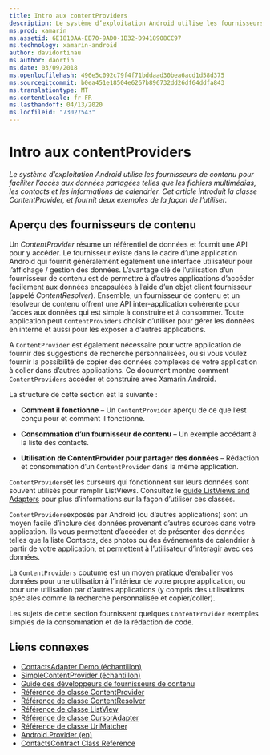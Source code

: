 ```yaml
---
title: Intro aux contentProviders
description: Le système d’exploitation Android utilise les fournisseurs de contenu pour faciliter l’accès aux données partagées telles que les fichiers multimédias, les contacts et les informations de calendrier. Cet article introduit la classe ContentProvider, et fournit deux exemples de la façon de l’utiliser.
ms.prod: xamarin
ms.assetid: 6E1810AA-EB70-9AD0-1B32-D9418908CC97
ms.technology: xamarin-android
author: davidortinau
ms.author: daortin
ms.date: 03/09/2018
ms.openlocfilehash: 496e5c092c79f4f71bddaad30bea6acd1d58d375
ms.sourcegitcommit: b0ea451e18504e6267b896732dd26df64ddfa843
ms.translationtype: MT
ms.contentlocale: fr-FR
ms.lasthandoff: 04/13/2020
ms.locfileid: "73027543"
---
```

# <a name="intro-to-contentproviders"></a>Intro aux contentProviders

_Le système d’exploitation Android utilise les fournisseurs de contenu pour faciliter l’accès aux données partagées telles que les fichiers multimédias, les contacts et les informations de calendrier. Cet article introduit la classe ContentProvider, et fournit deux exemples de la façon de l’utiliser._

## <a name="content-providers-overview"></a>Aperçu des fournisseurs de contenu

Un *ContentProvider* résume un référentiel de données et fournit une API pour y accéder. Le fournisseur existe dans le cadre d’une application Android qui fournit généralement également une interface utilisateur pour l’affichage / gestion des données. L’avantage clé de l’utilisation d’un fournisseur de contenu est de permettre à d’autres applications d’accéder facilement aux données encapsulées à l’aide d’un objet client fournisseur (appelé *ContentResolver*). Ensemble, un fournisseur de contenu et un résolveur de contenu offrent une API inter-application cohérente pour l’accès aux données qui est simple à construire et à consommer. Toute application peut `ContentProviders` choisir d’utiliser pour gérer les données en interne et aussi pour les exposer à d’autres applications.

A `ContentProvider` est également nécessaire pour votre application de fournir des suggestions de recherche personnalisées, ou si vous voulez fournir la possibilité de copier des données complexes de votre application à coller dans d’autres applications. Ce document montre comment `ContentProviders` accéder et construire avec Xamarin.Android.

La structure de cette section est la suivante :

- **Comment il fonctionne** &ndash; Un `ContentProvider` aperçu de ce que l’est conçu pour et comment il fonctionne.

- **Consommation d’un fournisseur de contenu** &ndash; Un exemple accédant à la liste des contacts.

- **Utilisation de ContentProvider pour partager des données** &ndash; Rédaction et consommation d’un `ContentProvider` dans la même application.

`ContentProviders`et les curseurs qui fonctionnent sur leurs données sont souvent utilisés pour remplir ListViews. Consultez le [guide ListViews and Adapters](~/android/user-interface/layouts/list-view/index.md) pour plus d’informations sur la façon d’utiliser ces classes.

`ContentProviders`exposés par Android (ou d’autres applications) sont un moyen facile d’inclure des données provenant d’autres sources dans votre application. Ils vous permettent d’accéder et de présenter des données telles que la liste Contacts, des photos ou des événements de calendrier à partir de votre application, et permettent à l’utilisateur d’interagir avec ces données.

La `ContentProviders` coutume est un moyen pratique d’emballer vos données pour une utilisation à l’intérieur de votre propre application, ou pour une utilisation par d’autres applications (y compris des utilisations spéciales comme la recherche personnalisée et copier/coller).

Les sujets de cette section fournissent quelques `ContentProvider` exemples simples de la consommation et de la rédaction de code.

## <a name="related-links"></a>Liens connexes

- [ContactsAdapter Demo (échantillon)](https://docs.microsoft.com/samples/xamarin/monodroid-samples/platformfeatures-contactsadapterdemo)
- [SimpleContentProvider (échantillon)](https://docs.microsoft.com/samples/xamarin/monodroid-samples/platformfeatures-simplecontentprovider)
- [Guide des développeurs de fournisseurs de contenu](https://developer.android.com/guide/topics/providers/content-providers.html)
- [Référence de classe ContentProvider](xref:Android.Content.ContentProvider)
- [Référence de classe ContentResolver](xref:Android.Content.ContentResolver)
- [Référence de classe ListView](xref:Android.Widget.ListView)
- [Référence de classe CursorAdapter](xref:Android.Widget.CursorAdapter)
- [Référence de classe UriMatcher](xref:Android.Content.UriMatcher)
- [Android.Provider (en)](xref:Android.Provider)
- [ContactsContract Class Reference](xref:Android.Provider.ContactsContract)
